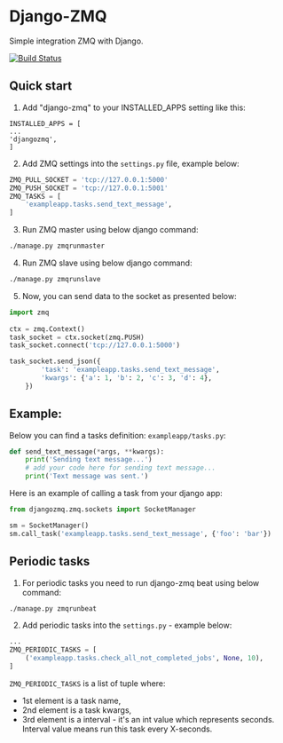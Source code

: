 # Django-ZMQ
Simple integration ZMQ with Django.

[![Build Status](https://travis-ci.org/lahim/django-zmq.svg?branch=master)](https://travis-ci.org/lahim/django-zmq)


## Quick start

1. Add "django-zmq" to your INSTALLED_APPS setting like this:
```text
INSTALLED_APPS = [
...
'djangozmq',
]
```

2. Add ZMQ settings into the `settings.py` file, example below:
```python
ZMQ_PULL_SOCKET = 'tcp://127.0.0.1:5000'
ZMQ_PUSH_SOCKET = 'tcp://127.0.0.1:5001'
ZMQ_TASKS = [
    'exampleapp.tasks.send_text_message',
]
```

3. Run ZMQ master using below django command:
```bash
./manage.py zmqrunmaster
```

4. Run ZMQ slave using below django command:
```bash
./manage.py zmqrunslave
```

5. Now, you can send data to the socket as presented below:
```python
import zmq 
 
ctx = zmq.Context() 
task_socket = ctx.socket(zmq.PUSH) 
task_socket.connect('tcp://127.0.0.1:5000')                                                                                                                                                                

task_socket.send_json({ 
        'task': 'exampleapp.tasks.send_text_message', 
        'kwargs': {'a': 1, 'b': 2, 'c': 3, 'd': 4}, 
    }) 
```

## Example:

Below you can find a tasks definition:
`exampleapp/tasks.py`:
```python
def send_text_message(*args, **kwargs):
    print('Sending text message...')
    # add your code here for sending text message...
    print('Text message was sent.')
```

Here is an example of calling a task from your django app:
```python
from djangozmq.zmq.sockets import SocketManager                                                                                                                                                            

sm = SocketManager()                                                                                                                                                                                       
sm.call_task('exampleapp.tasks.send_text_message', {'foo': 'bar'})                                                                                                                                     
```

## Periodic tasks

1. For periodic tasks you need to run django-zmq beat using below command:
```bash
./manage.py zmqrunbeat
```

2. Add periodic tasks into the `settings.py` - example below:
```python
...
ZMQ_PERIODIC_TASKS = [
    ('exampleapp.tasks.check_all_not_completed_jobs', None, 10),
]
```

`ZMQ_PERIODIC_TASKS` is a list of tuple where:
* 1st element is a task name,
* 2nd element is a task kwargs,
* 3rd element is a interval - it's an int value which represents seconds. Interval value means run this task 
every X-seconds.
